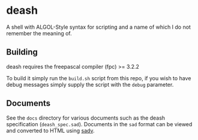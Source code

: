 # deash
A shell with ALGOL-Style syntax for scripting and a name of which I do not remember
the meaning of.

## Building
deash requires the freepascal compiler (fpc) >= 3.2.2

To build it simply run the `build.sh` script from this repo, if you wish to have
debug messages simply supply the script with the `debug` parameter.

## Documents
See the `docs` directory for various documents such as the deash specification (`deash_spec.sad`).
Documents in the `sad` format can be viewed and converted to HTML using [sadv](https://github.com/FelixEcker/sadv).